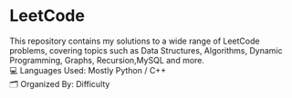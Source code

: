 # LeetCode
This repository contains my  solutions to a wide range of LeetCode problems, covering topics such as Data Structures, Algorithms, Dynamic Programming, Graphs, Recursion,MySQL and more.  
💻 Languages Used: Mostly Python / C++  
🗂 Organized By: Difficulty
